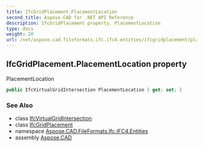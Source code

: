 ```yaml
---
title: IfcGridPlacement.PlacementLocation
second_title: Aspose.CAD for .NET API Reference
description: IfcGridPlacement property. PlacementLocation
type: docs
weight: 20
url: /net/aspose.cad.fileformats.ifc.ifc4.entities/ifcgridplacement/placementlocation/
---
```

## IfcGridPlacement.PlacementLocation property

PlacementLocation

```csharp
public IfcVirtualGridIntersection PlacementLocation { get; set; }
```

### See Also

* class [IfcVirtualGridIntersection](../../ifcvirtualgridintersection/)
* class [IfcGridPlacement](../)
* namespace [Aspose.CAD.FileFormats.Ifc.IFC4.Entities](../../ifcgridplacement/)
* assembly [Aspose.CAD](../../../)


